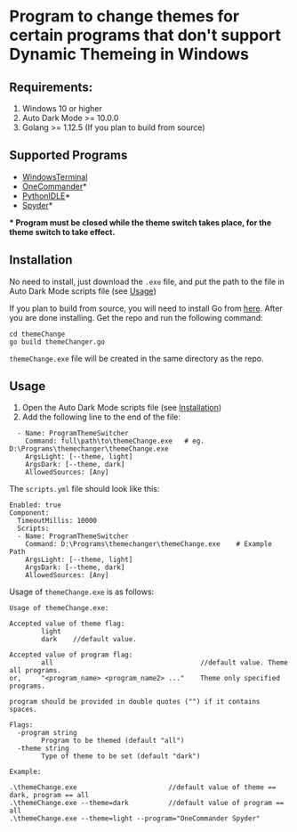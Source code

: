 # Program to change themes for certain programs that don't support Dynamic Themeing in Windows

## Requirements:
1. Windows 10 or higher
2. Auto Dark Mode >= 10.0.0
3. Golang >= 1.12.5 (If you plan to build from source)

## Supported Programs
- [WindowsTerminal](https://www.microsoft.com/en-us/p/windows-terminal/9n0dx20hk701?activetab=pivot:overviewtab)
- [OneCommander](https://www.onecommander.com/)*
- [PythonIDLE](https://www.python.org/downloads/)*
- [Spyder](https://www.spyder-ide.org/)*

**\* Program must be closed while the theme switch takes place, for the theme switch to take effect.**

## Installation
No need to install, just download the `.exe` file, and put the path to the file in Auto Dark Mode scripts file (see [Usage](#usage))

If you plan to build from source, you will need to install Go from [here](https://golang.org/doc/install).
After you are done installing. Get the repo and run the following command:
```
cd themeChange
go build themeChanger.go
```
`themeChange.exe` file will be created in the same directory as the repo.

## Usage
1. Open the Auto Dark Mode scripts file (see [Installation](#installation))
2. Add the following line to the end of the file:

```
  - Name: ProgramThemeSwitcher
    Command: full\path\to\themeChange.exe   # eg. D:\Programs\themechanger\themeChange.exe
    ArgsLight: [--theme, light]
    ArgsDark: [--theme, dark]
    AllowedSources: [Any]
```
The `scripts.yml` file should look like this:
```
Enabled: true
Component:
  TimeoutMillis: 10000
  Scripts:
  - Name: ProgramThemeSwitcher
    Command: D:\Programs\themechanger\themeChange.exe    # Example Path
    ArgsLight: [--theme, light]
    ArgsDark: [--theme, dark]
    AllowedSources: [Any]
```
Usage of `themeChange.exe` is as follows:
```
Usage of themeChange.exe:

Accepted value of theme flag: 
        light
        dark    //default value.

Accepted value of program flag:
        all                                     //default value. Theme all programs.
or,     "<program_name> <program_name2> ..."    Theme only specified programs.

program should be provided in double quotes ("") if it contains spaces.

Flags:
  -program string
        Program to be themed (default "all")
  -theme string
        Type of theme to be set (default "dark")

Example:

.\themeChange.exe                       //default value of theme == dark, program == all
.\themeChange.exe --theme=dark          //default value of program == all
.\themeChange.exe --theme=light --program="OneCommander Spyder"
```
